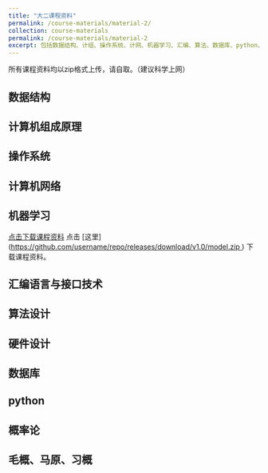 ```yaml
---
title: "大二课程资料"
permalink: /course-materials/material-2/
collection: course-materials
permalink: /course-materials/material-2
excerpt: 包括数据结构、计组、操作系统、计网、机器学习、汇编、算法、数据库、python、概率论、毛概、马原、习概
---
```

所有课程资料均以zip格式上传，请自取。（建议科学上网）

## 数据结构

## 计算机组成原理

## 操作系统

## 计算机网络

## 机器学习
<a href="/files/course-materials/machine-learning.zip?version=2" download>点击下载课程资料</a>
点击 [这里]([https://github.com/username/repo/releases/download/v1.0/model.zip ](https://github.com/Shunhhhh/Shunhhhh.github.io/releases/tag/v1.0)) 下载课程资料。

## 汇编语言与接口技术

## 算法设计

## 硬件设计

## 数据库

## python

## 概率论

## 毛概、马原、习概
